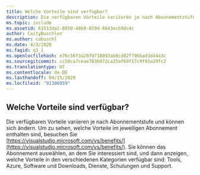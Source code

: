 ```yaml
---
title: Welche Vorteile sind verfügbar?
description: Die verfügbaren Vorteile variieren je nach Abonnementstufe und können sich ändern. Um zu sehen, welche Vorteile im jeweiligen Abonnement enthalten sind...
ms.topic: include
ms.assetid: 61513da1-8850-48b9-829d-8643ecb9dc4c
author: CaityBuschlen
ms.author: cabuschl
ms.date: 4/3/2020
ms.faqid: q3_1
ms.openlocfilehash: e76c56f3a20f9718893ab0cd02f796bad3d44a3c
ms.sourcegitcommit: cc58ca7ceae783b972ca25af69f17c9f92a29fc2
ms.translationtype: HT
ms.contentlocale: de-DE
ms.lasthandoff: 04/15/2020
ms.locfileid: "81386059"
---
```

## <a name="what-benefits-are-available"></a>Welche Vorteile sind verfügbar?

Die verfügbaren Vorteile variieren je nach Abonnementstufe und können sich ändern. Um zu sehen, welche Vorteile im jeweiligen Abonnement enthalten sind, besuchen Sie [https://visualstudio.microsoft.com/vs/benefits/](https://visualstudio.microsoft.com/vs/benefits/). Sie können das Abonnement auswählen, an dem Sie interessiert sind, und dann anzeigen, welche Vorteile in den verschiedenen Kategorien verfügbar sind: Tools, Azure, Software und Downloads, Dienste, Schulungen und Support.
